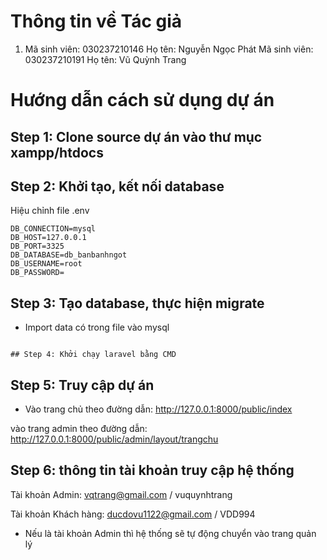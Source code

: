 # Thông tin về Tác giả
1. Mã sinh viên: 030237210146
Họ tên: Nguyễn Ngọc Phát
Mã sinh viên: 030237210191
Họ tên: Vũ Quỳnh Trang

# Hướng dẫn cách sử dụng dự án
## Step 1: Clone source dự án vào thư mục xampp/htdocs

## Step 2: Khởi tạo, kết nối database
Hiệu chỉnh file .env
```
DB_CONNECTION=mysql
DB_HOST=127.0.0.1
DB_PORT=3325
DB_DATABASE=db_banbanhngot
DB_USERNAME=root
DB_PASSWORD=
```

## Step 3: Tạo database, thực hiện migrate
- Import data có trong file vào mysql
```

## Step 4: Khởi chạy laravel bằng CMD
```

## Step 5: Truy cập dự án
- Vào trang chủ theo đường dẫn: http://127.0.0.1:8000/public/index

vào trang admin theo đường dẫn: http://127.0.0.1:8000/public/admin/layout/trangchu

## Step 6: thông tin tài khoản truy cập hệ thống
Tài khoản Admin:
vqtrang@gmail.com / vuquynhtrang

Tài khoản Khách hàng:
ducdovu1122@gmail.com / VDD994

- Nếu là tài khoản Admin thì hệ thống sẽ tự động chuyển vào trang quản lý
